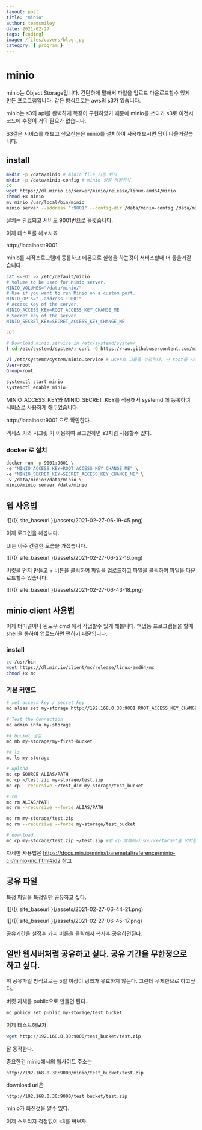 ```yaml
---
layout: post
title: "minio"
author: teamsmiley
date: 2021-02-27
tags: [coding]
image: /files/covers/blog.jpg
category: { program }
---
```


# minio

minio는 Object Storage입니다. 간단하게 말해서 파일을 업로드 다운로드할수 있게 만든 프로그램입니다. 같은 방식으로는 aws의 s3가 있습니다.

minio는 s3의 api를 완벽하게 똑같이 구현하였기 때문에 minio를 쓰다가 s3로 이전시 코드에 수정이 거의 필요가 없습니다.

S3같은 서비스를 해보고 싶으신분은 minio를 설치하여 사용해보시면 답이 나올거같습니다.

## install

```bash
mkdir -p /data/minio # minio file 저장 위치
mkdir -p /data/minio-config # minio 설정 저장위치
cd
wget https://dl.minio.io/server/minio/release/linux-amd64/minio
chmod +x minio
mv minio /usr/local/bin/minio
minio server --address ":9001" --config-dir /data/minio-config /data/minio
```

설치는 완료되고 서버도 9001번으로 올렷습니다.

이제 테스트를 해보시죠

http://localhost:9001

minio를 시작프로그램에 등롤하고 데몬으로 실행을 하는것이 서비스할때 더 좋을거같습니다.

```bash
cat <<EOT >> /etc/default/minio
# Volume to be used for Minio server.
MINIO_VOLUMES="/data/minio/"
# Use if you want to run Minio on a custom port.
MINIO_OPTS="--address :9001"
# Access Key of the server.
MINIO_ACCESS_KEY=ROOT_ACCESS_KEY_CHANGE_ME
# Secret key of the server.
MINIO_SECRET_KEY=SECRET_ACCESS_KEY_CHANGE_ME

EOT

# Download minio.service in /etc/systemd/system/
( cd /etc/systemd/system/; curl -O https://raw.githubusercontent.com/minio/minio-service/master/linux-systemd/minio.service )

vi /etc/systemd/system/minio.service # user와 그룹을 수정한다. 난 root를 사용
User=root
Group=root

systemctl start minio
systemctl enable minio
```

MINIO_ACCESS_KEY와 MINIO_SECRET_KEY를 적용해서 systemd 에 등록하여 서비스로 사용하게 해두었습니다.

http://localhost:9001 으로 확인한다.

액세스 키와 시크릿 키 이용하여 로그인하면 s3처럼 사용할수 있다.

### docker 로 설치

```bash
docker run -p 9001:9001 \
-e "MINIO_ACCESS_KEY=ROOT_ACCESS_KEY_CHANGE_ME" \
-e "MINIO_SECRET_KEY=SECRET_ACCESS_KEY_CHANGE_ME" \
-v /data/minio:/data/minio \
minio/minio server /data/minio
```

## 웹 사용법

![]({{ site_baseurl }}/assets/2021-02-27-06-19-45.png)

이제 로그인을 해봅니다.

UI는 아주 간결한 모습을 가졌습니다.

![]({{ site_baseurl }}/assets/2021-02-27-06-22-16.png)

버킷을 먼저 만들고 + 버튼을 클릭하여 파일을 업로드하고 파일을 클릭하여 파일을 다운로드할수 있습니다.

![]({{ site_baseurl }}/assets/2021-02-27-06-43-18.png)

## minio client 사용법

이제 터미널이나 윈도우 cmd 에서 작업할수 있게 해봅니다. 백업등 프로그램들을 할때 shell을 통하여 업로드하면 편하기 때문입니다.

### install

```bash
cd /usr/bin
wget https://dl.min.io/client/mc/release/linux-amd64/mc
chmod +x mc
```

### 기본 커맨드

```bash
# set access key / secret key
mc alias set my-storage http://192.168.0.30:9001 ROOT_ACCESS_KEY_CHANGE_ME SECRET_ACCESS_KEY_CHANGE_ME

# Test the Connection
mc admin info my-storage

## bucket 생성
mc mb my-storage/my-first-bucket

## ls
mc ls my-storage

# upload
mc cp SOURCE ALIAS/PATH
mc cp ~/test.zip my-storage/test.zip
mc cp --recursive ~/test_dir my-storage/test_bucket

# rm
mc rm ALIAS/PATH
mc rm --recursive --force ALIAS/PATH

mc rm my-storage/test.zip
mc rm --recursive --force my-storage/test_bucket

# download
mc cp my-storage/test.zip ~/test.zip #위 cp 예제에서 source/target을 위치를 바꿈.
```

자세한 사용법은 <https://docs.min.io/minio/baremetal/reference/minio-cli/minio-mc.html#id2> 참고

## 공유 파일

특정 파일을 특정일만 공유하고 싶다.

![]({{ site_baseurl }}/assets/2021-02-27-06-44-21.png)

![]({{ site_baseurl }}/assets/2021-02-27-06-45-17.png)

공유기간을 설정후 카피 버튼을 클릭해서 복사후 공유하면된다.

## 일반 웹서버처럼 공유하고 싶다. 공유 기간을 무한정으로 하고 싶다.

위 공유파일 방식으로는 5일 이상이 링크가 유효하지 않는다. 그런데 무제한으로 하고싶다.

버킷 자체를 public으로 만들면 된다.

```bash
mc policy set public my-storage/test_bucket
```

이제 테스트해보자.

```bash
wget http://192.168.0.30:9000/test_bucket/test.zip
```

잘 동작한다.

중요한건 minio에서의 웹사이트 주소는

`http://192.168.0.30:9000/minio/test_bucket/test.zip`

download url은

`http://192.168.0.30:9000/test_bucket/test.zip`

minio가 빠진것을 알수 있다.

이제 스토리지 걱정없이 s3를 써보자.
